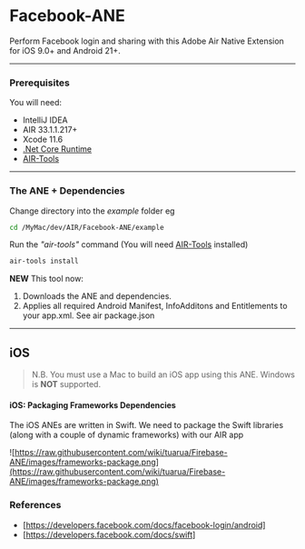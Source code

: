 # Facebook-ANE

Perform Facebook login and sharing with this Adobe Air Native Extension for iOS 9.0+ and Android 21+.   

-------------

### Prerequisites

You will need:

- IntelliJ IDEA
- AIR 33.1.1.217+
- Xcode 11.6
- [.Net Core Runtime](https://dotnet.microsoft.com/download/dotnet-core/3.1)
- [AIR-Tools](https://github.com/tuarua/AIR-Tools/)

 
 -------------
 

### The ANE + Dependencies

Change directory into the _example_ folder eg

```bash
cd /MyMac/dev/AIR/Facebook-ANE/example
```

Run the _"air-tools"_ command (You will need [AIR-Tools](https://github.com/tuarua/AIR-Tools/) installed)

```bash
air-tools install
```

**NEW** This tool now: 

1. Downloads the ANE and dependencies.
1. Applies all required Android Manifest, InfoAdditons and Entitlements to your app.xml. See air package.json

-------------


## iOS

>N.B. You must use a Mac to build an iOS app using this ANE. Windows is **NOT** supported.

#### iOS: Packaging Frameworks Dependencies

The iOS ANEs are written in Swift. We need to package the Swift libraries (along with a couple of dynamic frameworks) with our AIR app

![https://raw.githubusercontent.com/wiki/tuarua/Firebase-ANE/images/frameworks-package.png](https://raw.githubusercontent.com/wiki/tuarua/Firebase-ANE/images/frameworks-package.png)


### References
* [https://developers.facebook.com/docs/facebook-login/android]
* [https://developers.facebook.com/docs/swift] 
